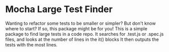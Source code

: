 Mocha Large Test Finder
==================

Wanting to refactor some tests to be smaller or simpler? But don't know where to start?
If so, this package might be for you!
This is a simple package to find large tests in a code repo.
It searches for .test.js or .spec.js files, and looks at the number of lines in the it() blocks
It then outputs the tests with the most lines.
